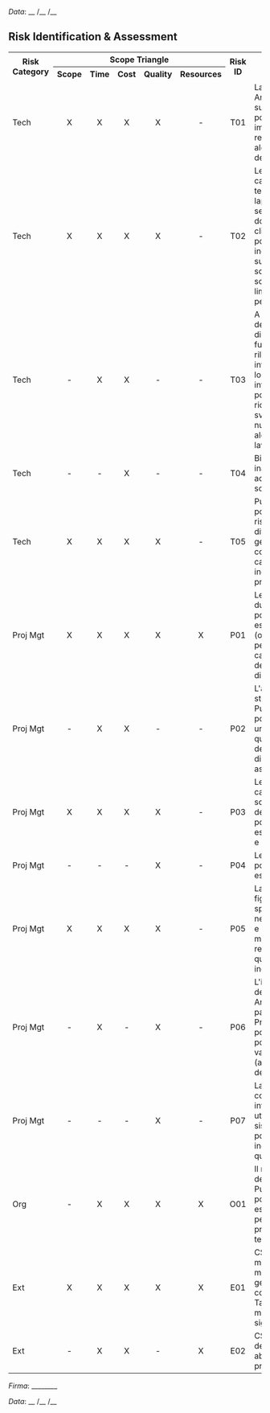 *Data*: __ /__ /__

## Risk Identification & Assessment

<table>
  <tr>
    <th rowspan="2">Risk Category</th>
    <th colspan="5">Scope Triangle</th>
    <th rowspan="2">Risk ID</th>
    <th rowspan="2">Risk</th>
    <th rowspan="2">Probability<br/>L/M/H</th>
    <th rowspan="2">Impact<br/>L/M/H</th>
    <th rowspan="2">Priority<br/>I/C/T</th>
  </tr>
  <tr>
    <th>Scope</th>
    <th>Time</th>
    <th>Cost</th>
    <th>Quality</th>
    <th>Resources</th>
  </tr>
  <tr>
    <td>Tech</td>
    <td align="center">X</td>
    <td align="center">X</td>
    <td align="center">X</td>
    <td align="center">X</td>
    <td align="center">-</td>
    <td align="center">T01</td>
    <td>La versione di Android installata sui tablet potrebbe impedire la realizzazione di alcuni requisiti del progetto</td>
    <td align="center">L</td>
    <td align="center">M</td>
    <td align="center">I</td>
  </tr>
  <tr>
    <td>Tech</td>
    <td align="center">X</td>
    <td align="center">X</td>
    <td align="center">X</td>
    <td align="center">X</td>
    <td align="center">-</td>
    <td align="center">T02</td>
    <td>Le caratterristiche tecniche dei laptop e del server in dotazione al cliente potrebbero incidere sull'usabilità delle soluzioni software, limitandone le performance</td>
    <td align="center">L</td>
    <td align="center">M</td>
    <td align="center">I</td>
  </tr>
  <tr>
    <td>Tech</td>
    <td align="center">-</td>
    <td align="center">X</td>
    <td align="center">X</td>
    <td align="center">-</td>
    <td align="center">-</td>
    <td align="center">T03</td>
    <td>A causa dell'anticipazione di alcune funzionalità per il rilascio di release intermedie, la loro futura integrazione potrebbe richiedere di svolgere nuovamente alcune parti di lavoro</td>
    <td align="center">L</td>
    <td align="center">L</td>
    <td align="center">I</td>
  </tr>
  <tr>
    <td>Tech</td>
    <td align="center">-</td>
    <td align="center">-</td>
    <td align="center">X</td>
    <td align="center">-</td>
    <td align="center">-</td>
    <td align="center">T04</td>
    <td>Bisogno inaspettato di acquistare software</td>
    <td align="center">L</td>
    <td align="center">M</td>
    <td align="center">I</td>
  </tr>
  <tr>
    <td>Tech</td>
    <td align="center">X</td>
    <td align="center">X</td>
    <td align="center">X</td>
    <td align="center">X</td>
    <td align="center">-</td>
    <td align="center">T05</td>
    <td>PunchCode potrebbe riscontrare difficoltà nella gestione delle comunicazioni a causa della sua inesperienza coi protocolli di rete</td>
    <td align="center">M</td>
    <td align="center">M</td>
    <td align="center">C</td>
  </tr>
  <tr>
    <td>Proj Mgt</td>
    <td align="center">X</td>
    <td align="center">X</td>
    <td align="center">X</td>
    <td align="center">X</td>
    <td align="center">X</td>
    <td align="center">P01</td>
    <td>Le stime delle durate dei task potrebbero essere inaccurate (ottimistiche o pessimistiche) a causa dell'inesperienza di PunchCode</td>
    <td align="center">M</td>
    <td align="center">H</td>
    <td align="center">T</td>
  </tr>
  <tr>
    <td>Proj Mgt</td>
    <td align="center">-</td>
    <td align="center">X</td>
    <td align="center">X</td>
    <td align="center">-</td>
    <td align="center">-</td>
    <td align="center">P02</td>
    <td>L'assenza di dati storici da parte di PunchCode potrebbe causare un'errata quantificazione delle probabilità di perdite associate ai rischi</td>
    <td align="center">M</td>
    <td align="center">M</td>
    <td align="center">C</td>
  </tr>
  <tr>
    <td>Proj Mgt</td>
    <td align="center">X</td>
    <td align="center">X</td>
    <td align="center">X</td>
    <td align="center">X</td>
    <td align="center">-</td>
    <td align="center">P03</td>
    <td>Le richieste di cambiamento di scope da parte del committente potrebbero essere frequenti e significative</td>
    <td align="center">M</td>
    <td align="center">M</td>
    <td align="center">C</td>
  </tr>
  <tr>
    <td>Proj Mgt</td>
    <td align="center">-</td>
    <td align="center">-</td>
    <td align="center">-</td>
    <td align="center">X</td>
    <td align="center">-</td>
    <td align="center">P04</td>
    <td>Le assunzioni potrebbero essere inaccurate</td>
    <td align="center">L</td>
    <td align="center">L</td>
    <td align="center">I</td>
  </tr>
  <tr>
    <td>Proj Mgt</td>
    <td align="center">X</td>
    <td align="center">X</td>
    <td align="center">X</td>
    <td align="center">X</td>
    <td align="center">-</td>
    <td align="center">P05</td>
    <td>La mancanza di figure specializzate nella conduzione e gestione dei meeting potrebbe rendere quest'ultimi inefficienti</td>
    <td align="center">M</td>
    <td align="center">M</td>
    <td align="center">C</td>
  </tr>
  <tr>
    <td>Proj Mgt</td>
    <td align="center">-</td>
    <td align="center">X</td>
    <td align="center">-</td>
    <td align="center">X</td>
    <td align="center">-</td>
    <td align="center">P06</td>
    <td>L'interpretazione del ruolo di Architetto da parte di un Project Manager potrebbe non portare ai vantaggi attesi (anche a causa dell'inesperienza)</td>
    <td align="center">M</td>
    <td align="center">M</td>
    <td align="center">C</td>
  </tr>
  <tr>
    <td>Proj Mgt</td>
    <td align="center">-</td>
    <td align="center">-</td>
    <td align="center">-</td>
    <td align="center">X</td>
    <td align="center">-</td>
    <td align="center">P07</td>
    <td>La scarsa competenza informatica degli utilizzatori del sistema potrebbe portare a un uso inefficiente di quest'ultimo</td>
    <td align="center">M</td>
    <td align="center">M</td>
    <td align="center">C</td>
    <!--Potremmo mitigarlo con corsi di formazione-->
  </tr>
  <tr>
    <td>Org</td>
    <td align="center">-</td>
    <td align="center">X</td>
    <td align="center">X</td>
    <td align="center">X</td>
    <td align="center">X</td>
    <td align="center">O01</td>
    <td>Il ridotto numero dei dipendenti di PunchCode potrebbe non essere sufficiente per affrontare il progetto nei tempi concordati</td>
    <td align="center">M</td>
    <td align="center">H</td>
    <td align="center">T</td>
  </tr>
  <tr>
    <td>Ext</td>
    <td align="center">X</td>
    <td align="center">X</td>
    <td align="center">X</td>
    <td align="center">X</td>
    <td align="center">X</td>
    <td align="center">E01</td>
    <td>CSEN potrebbe modificare le modalità di gestione delle competizioni di Taekwondo in maniera significativa</td>
    <td align="center">L</td>
    <td align="center">H</td>
    <td align="center">C</td>
  </tr>
  <tr>
    <td>Ext</td>
    <td align="center">-</td>
    <td align="center">X</td>
    <td align="center">X</td>
    <td align="center">-</td>
    <td align="center">X</td>
    <td align="center">E02</td>
    <td>CSEN potrebbe decidere di abortire il progetto</td>
    <td align="center">L</td>
    <td align="center">H</td>
    <td align="center">C</td>
  </tr>
</table>

*Firma*: ________

*Data*: __ /__ /__